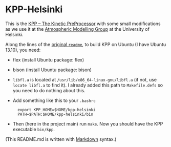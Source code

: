 KPP-Helsinki
============

This is the [KPP – The Kinetic PreProcessor][1] with some small 
modifications as we use it at the [Atmospheric Modelling Group][2] at 
the University of Helsinki.

Along the lines of the [original `readme`][3], to build KPP on Ubuntu (I 
have Ubuntu 13.10), you need:

* flex (install Ubuntu package: flex)
* bison (install Ubuntu package: bison)
* `libfl.a` is located at `/usr/lib/x86_64-linux-gnu/libfl.a` (if not, use
  `locate libfl.a` to find it). I already added this path to `Makefile.defs`
  so you need to do nothing about this.
* Add something like this to your `.bashrc`

        export KPP_HOME=$HOME/kpp-helsinki
        PATH=$PATH:$HOME/kpp-helsinki/bin

* Then (here in the project main) run `make`. Now you should have the KPP
executable `bin/kpp`.

(This README.md is written with [Markdown][4] syntax.)

[1]: http://people.cs.vt.edu/~asandu/Software/Kpp/
[2]: https://wiki.helsinki.fi/display/AMG/
[3]: https://github.com/samposm/kpp-helsinki/blob/master/readme
[4]: http://daringfireball.net/projects/markdown/basics
